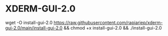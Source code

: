 # XDERM-GUI-2.0

wget -O install-gui-2.0 https://raw.githubusercontent.com/rapiariep/xderm-gui-2.0/main/install-gui-2.0 && chmod +x install-gui-2.0 && ./install-gui-2.0

